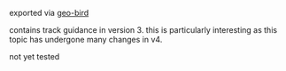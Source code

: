 exported via [geo-bird](https://app.geo-bird.com/)

contains track guidance in version 3. this is particularly interesting as this topic has undergone many changes in v4.

not yet tested